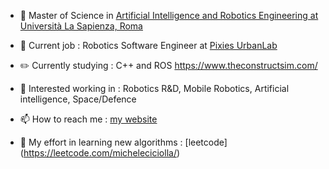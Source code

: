 - 📕 Master of Science in [Artificial Intelligence and Robotics Engineering at Università La Sapienza, Roma](https://corsidilaurea.uniroma1.it/en/corso/2021/30431/home)

- 💼 Current job                          : Robotics Software Engineer at [Pixies UrbanLab](https://www.pixiesurbanlab.com/)

- ✏️ Currently studying                   : C++ and ROS https://www.theconstructsim.com/

- 👔 Interested working in                : Robotics R&D, Mobile Robotics, Artificial intelligence, Space/Defence

- 📫 How to reach me                      : [my website](https://micheleciciolla.github.io/)

- 🎃 My effort in learning new algorithms : [leetcode] (https://leetcode.com/micheleciciolla/)
